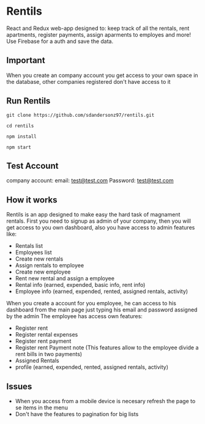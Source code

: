 # Rentils

React and Redux web-app designed to: keep track of all the rentals, rent apartments, register payments, assign aparments to employes and more!
Use Firebase for a auth and save the data.
## Important
When you create an company account you get access to your own space in the database, other companies registered don't have access to it
## Run Rentils
`git clone https://github.com/sdandersonz97/rentils.git` 

`cd rentils`

`npm install`

`npm start`

## Test Account
company account: 
  email: test@test.com
  Password: test@test.com
## How it works
Rentils is an app designed to make easy the hard task of magnament rentals.
First you need to signup as admin of your company, then you will get access to you own dashboard, also you have access to admin features like:
* Rentals list
* Employees list
* Create new rentals
* Assign rentals to employee
* Create new employee
* Rent new rental and assign a employee
* Rental info (earned, expended, basic info, rent info)
* Employee info (earned, expended, rented, assigned rentals, activity)

When you create a account for you employee, he can access to his dashboard from the main page just typing his email and password assigned by the admin
The employee has access own features:
* Register rent
* Register rental expenses  
* Register rent payment
* Register rent Payment note (This features allow to the employee divide a rent bills in two payments)
* Assigned Rentals
* profile (earned, expended, rented, assigned rentals, activity)

## Issues
* When you access from a mobile device is necesary refresh the page to se items in the menu
* Don't have the features to pagination for big lists